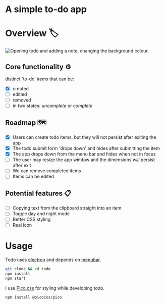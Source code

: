 # A simple to-do app
# Overview 🏷
![Opening todo and adding a note, changing the background colour.](example.gif)
## Core functionality ⚙️
distinct 'to-do' *items* that can be:
- [x] created
- [ ] editied
- [ ] removed
- [ ] in two states: *uncomplete* or *complete*

## Roadmap 🗺
- [x] Users can create todo items, but they will not persist after exiting the app
- [x] The todo submit form 'drops down' and hides after submitting the item
- [x] The app drops down from the menu bar and hides when not in focus
- [ ] The user may resize the app window and the dimensions *will* persist after exit
- [ ] We can remove completed items
- [ ] Items can be edited

## Potential features 📋
- [ ] Copying text from the clipboard straight into an item
- [ ] Toggle day and night mode
- [ ] Better CSS styling
- [ ] Real icon

# Usage
Todo uses [electron](https://github.com/electron/electron) and depends on [menubar](https://github.com/maxogden/menubar).
~~~bash
git clone && cd todo
npm install
npm start
~~~
I use [Pico.css](https://picocss.com/) for styling while developing todo.
~~~bash
npm install @picocss/pico
~~~